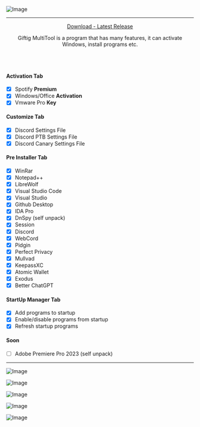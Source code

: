 ![Image](https://i.postimg.cc/x15rTMKw/giftigmultitool.png)

---
<p align = "center">
  <a href = "https://github.com/JunkieOpfer/Giftig/releases">Download - Latest Release</a>
</p>

<p align="center">
Giftig MultiTool is a program that has many features, it can activate Windows, install programs etc.
</p>

<br><br>

#### Activation Tab

- [x] Spotify **Premium**
- [x] Windows/Office **Activation**
- [x] Vmware Pro **Key**

#### Customize Tab

- [x] Discord Settings File
- [x] Discord PTB Settings File
- [x] Discord Canary Settings File

#### Pre Installer Tab
- [x] WinRar
- [x] Notepad++
- [x] LibreWolf
- [x] Visual Studio Code
- [x] Visual Studio
- [x] Github Desktop
- [x] IDA Pro
- [x] DnSpy (self unpack)
- [x] Session
- [x] Discord
- [x] WebCord
- [x] Pidgin
- [x] Perfect Privacy
- [x] Mullvad
- [x] KeepassXC
- [x] Atomic Wallet
- [x] Exodus
- [x] Better ChatGPT

#### StartUp Manager Tab
- [x] Add programs to startup
- [x] Enable/disable programs from startup
- [x] Refresh startup programs

#### Soon
- [ ] Adobe Premiere Pro 2023 (self unpack)

---



![Image](https://i.postimg.cc/XvTXxRpc/image.png)

![Image](https://i.postimg.cc/fLmyP8d4/image.png)

![Image](https://i.postimg.cc/zvkBz3p0/image.png)

![Image](https://i.postimg.cc/J73tcdmZ/image.png)

![Image](https://i.postimg.cc/mrS5mkJD/22-Screenshot-2023-09-17-164310.jpg)
 